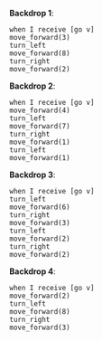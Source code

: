**Backdrop 1**:

```scratch
when I receive [go v]
move_forward(3)
turn_left
move_forward(8)
turn_right
move_forward(2)
```

**Backdrop 2**:

```scratch
when I receive [go v]
move_forward(4)
turn_left
move_forward(7)
turn_right
move_forward(1)
turn_left
move_forward(1)
```

**Backdrop 3**:

```scratch
when I receive [go v]
turn_left
move_forward(6)
turn_right
move_forward(3)
turn_left
move_forward(2)
turn_right
move_forward(2)
```

**Backdrop 4**:

```scratch
when I receive [go v]
move_forward(2)
turn_left
move_forward(8)
turn_right
move_forward(3)
```
